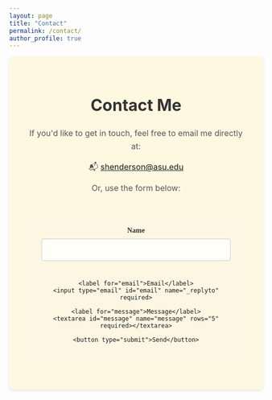 ```yaml
---
layout: page
title: "Contact"
permalink: /contact/
author_profile: true
---
```


<div class="contact-container">
  <h1>Contact Me</h1>

  <p>If you'd like to get in touch, feel free to email me directly at:</p>
  <p>📬 <a href="mailto:shenderson@asu.edu">shenderson@asu.edu</a></p>
  
  <p>Or, use the form below:</p>

  <style>
    /* Container for centering content */
    .contact-container {
      background-color: #fff8e1; /* Light yellow background */
      padding: 2rem;
      max-width: 900px;  /* You can adjust the max width here */
      margin: 0 auto;    /* Center the container */
      border-radius: 8px;
      box-shadow: 0 2px 6px rgba(0, 0, 0, 0.1);
      text-align: center; /* Centers the content within the container */
    }

    /* Styling for the form itself */
    form.contact-form {
      background-color: #fdf6e3;
      padding: 2rem;
      border-radius: 8px;
      max-width: 800px;
      margin-top: 2rem;
      font-family: 'Merriweather', serif;
      margin-left: auto;
      margin-right: auto; /* Centers the form inside the container */
    }

    /* Labels and form inputs styling */
    form.contact-form label {
      display: block;
      margin-bottom: 0.5rem;
      font-weight: 600;
      color: #333;
    }

    form.contact-form input,
    form.contact-form textarea {
      width: 100%;
      padding: 0.75rem;
      margin-bottom: 1.5rem;
      border: 1px solid #ccc;
      border-radius: 4px;
      font-family: 'Merriweather', serif;
      font-size: 1rem;
      background-color: #fffef8;
      color: #333;
    }

    form.contact-form button {
      background-color: #e8c48f;
      color: #333;
      border: none;
      padding: 0.75rem 1.5rem;
      border-radius: 4px;
      font-weight: bold;
      cursor: pointer;
      transition: background-color 0.3s ease;
    }

    form.contact-form button:hover {
      background-color: #d4aa6d;
    }

    /* Optional: Style the headings */
    .contact-container h1 {
      font-size: 2rem;
      font-weight: bold;
      color: #333;
      margin-bottom: 1.5rem;
    }

    /* Optional: Style the paragraph text */
    .contact-container p {
      font-size: 1rem;
      color: #555;
      line-height: 1.6;
    }
  </style>

  <!-- Form itself -->
  <form class="contact-form" action="https://formspree.io/f/xyzngjzp" method="POST">
    <label for="name">Name</label>
    <input type="text" id="name" name="name" required>

    <label for="email">Email</label>
    <input type="email" id="email" name="_replyto" required>

    <label for="message">Message</label>
    <textarea id="message" name="message" rows="5" required></textarea>

    <button type="submit">Send</button>
  </form>
</div>

